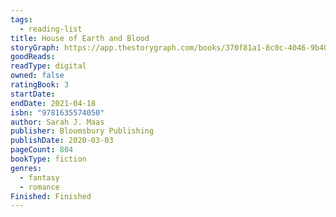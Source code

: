 ```yaml
---
tags:
  - reading-list
title: House of Earth and Blood
storyGraph: https://app.thestorygraph.com/books/370f81a1-8c0c-4046-9b40-52fbd727eca9
goodReads:
readType: digital
owned: false
ratingBook: 3
startDate:
endDate: 2021-04-18
isbn: "9781635574050"
author: Sarah J. Maas
publisher: Bloomsbury Publishing
publishDate: 2020-03-03
pageCount: 804
bookType: fiction
genres:
  - fantasy
  - romance
Finished: Finished
---
```

